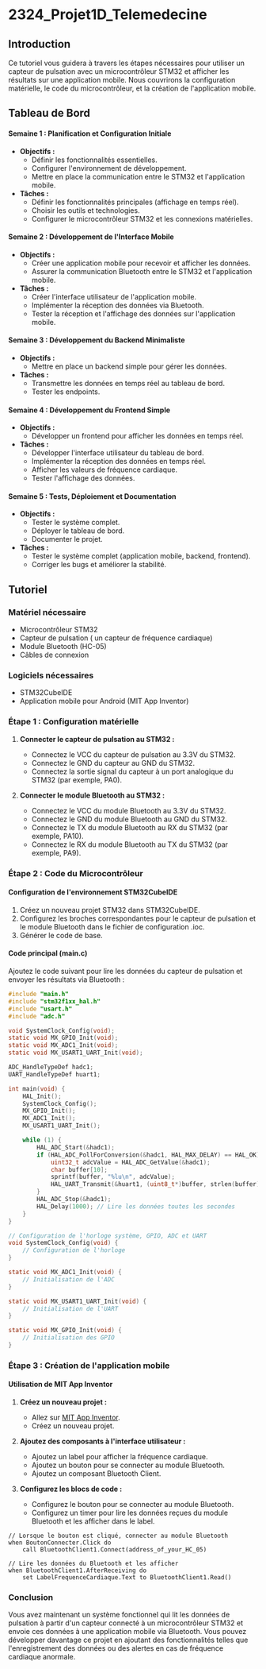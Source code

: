# 2324_Projet1D_Telemedecine 

## Introduction
Ce tutoriel vous guidera à travers les étapes nécessaires pour utiliser un capteur de pulsation avec un microcontrôleur STM32 et afficher les résultats sur une application mobile. Nous couvrirons la configuration matérielle, le code du microcontrôleur, et la création de l'application mobile.

## Tableau de Bord


#### Semaine 1 : Planification et Configuration Initiale
- **Objectifs :**
  - Définir les fonctionnalités essentielles.
  - Configurer l'environnement de développement.
  - Mettre en place la communication entre le STM32 et l'application mobile.
- **Tâches :**
  - Définir les fonctionnalités principales (affichage en temps réel).
  - Choisir les outils et technologies.
  - Configurer le microcontrôleur STM32 et les connexions matérielles.

#### Semaine 2 : Développement de l'Interface Mobile
- **Objectifs :**
  - Créer une application mobile pour recevoir et afficher les données.
  - Assurer la communication Bluetooth entre le STM32 et l'application mobile.
- **Tâches :**
  - Créer l'interface utilisateur de l'application mobile.
  - Implémenter la réception des données via Bluetooth.
  - Tester la réception et l'affichage des données sur l'application mobile.

#### Semaine 3 : Développement du Backend Minimaliste
- **Objectifs :**
  - Mettre en place un backend simple pour gérer les données.
- **Tâches :**
  - Transmettre les données en temps réel au tableau de bord.
  - Tester les endpoints.

#### Semaine 4 : Développement du Frontend Simple
- **Objectifs :**
  - Développer un frontend pour afficher les données en temps réel.
- **Tâches :**
  - Développer l'interface utilisateur du tableau de bord.
  - Implémenter la réception des données en temps réel.
  - Afficher les valeurs de fréquence cardiaque.
  - Tester l'affichage des données.

#### Semaine 5 : Tests, Déploiement et Documentation
- **Objectifs :**
  - Tester le système complet.
  - Déployer le tableau de bord.
  - Documenter le projet.
- **Tâches :**
  - Tester le système complet (application mobile, backend, frontend).
  - Corriger les bugs et améliorer la stabilité.



## Tutoriel

### Matériel nécessaire
- Microcontrôleur STM32 
- Capteur de pulsation ( un capteur de fréquence cardiaque)
- Module Bluetooth (HC-05)
- Câbles de connexion
  
### Logiciels nécessaires
- STM32CubeIDE
- Application mobile pour Android (MIT App Inventor)

### Étape 1 : Configuration matérielle
1. **Connecter le capteur de pulsation au STM32 :**
   - Connectez le VCC du capteur de pulsation au 3.3V du STM32.
   - Connectez le GND du capteur au GND du STM32.
   - Connectez la sortie signal du capteur à un port analogique du STM32 (par exemple, PA0).

2. **Connecter le module Bluetooth au STM32 :**
   - Connectez le VCC du module Bluetooth au 3.3V du STM32.
   - Connectez le GND du module Bluetooth au GND du STM32.
   - Connectez le TX du module Bluetooth au RX du STM32 (par exemple, PA10).
   - Connectez le RX du module Bluetooth au TX du STM32 (par exemple, PA9).

### Étape 2 : Code du Microcontrôleur

#### Configuration de l'environnement STM32CubeIDE
1. Créez un nouveau projet STM32 dans STM32CubeIDE.
2. Configurez les broches correspondantes pour le capteur de pulsation et le module Bluetooth dans le fichier de configuration .ioc.
3. Générer le code de base.

#### Code principal (main.c)
Ajoutez le code suivant pour lire les données du capteur de pulsation et envoyer les résultats via Bluetooth :

```c
#include "main.h"
#include "stm32f1xx_hal.h"
#include "usart.h"
#include "adc.h"

void SystemClock_Config(void);
static void MX_GPIO_Init(void);
static void MX_ADC1_Init(void);
static void MX_USART1_UART_Init(void);

ADC_HandleTypeDef hadc1;
UART_HandleTypeDef huart1;

int main(void) {
    HAL_Init();
    SystemClock_Config();
    MX_GPIO_Init();
    MX_ADC1_Init();
    MX_USART1_UART_Init();

    while (1) {
        HAL_ADC_Start(&hadc1);
        if (HAL_ADC_PollForConversion(&hadc1, HAL_MAX_DELAY) == HAL_OK) {
            uint32_t adcValue = HAL_ADC_GetValue(&hadc1);
            char buffer[10];
            sprintf(buffer, "%lu\n", adcValue);
            HAL_UART_Transmit(&huart1, (uint8_t*)buffer, strlen(buffer), HAL_MAX_DELAY);
        }
        HAL_ADC_Stop(&hadc1);
        HAL_Delay(1000); // Lire les données toutes les secondes
    }
}

// Configuration de l'horloge système, GPIO, ADC et UART
void SystemClock_Config(void) {
    // Configuration de l'horloge
}

static void MX_ADC1_Init(void) {
    // Initialisation de l'ADC
}

static void MX_USART1_UART_Init(void) {
    // Initialisation de l'UART
}

static void MX_GPIO_Init(void) {
    // Initialisation des GPIO
}
```

### Étape 3 : Création de l'application mobile

#### Utilisation de MIT App Inventor
1. **Créez un nouveau projet :**
   - Allez sur [MIT App Inventor](http://appinventor.mit.edu).
   - Créez un nouveau projet.

2. **Ajoutez des composants à l'interface utilisateur :**
   - Ajoutez un label pour afficher la fréquence cardiaque.
   - Ajoutez un bouton pour se connecter au module Bluetooth.
   - Ajoutez un composant Bluetooth Client.

3. **Configurez les blocs de code :**
   - Configurez le bouton pour se connecter au module Bluetooth.
   - Configurez un timer pour lire les données reçues du module Bluetooth et les afficher dans le label.

```blocks
// Lorsque le bouton est cliqué, connecter au module Bluetooth
when BoutonConnecter.Click do
    call BluetoothClient1.Connect(address_of_your_HC_05)

// Lire les données du Bluetooth et les afficher
when BluetoothClient1.AfterReceiving do
    set LabelFrequenceCardiaque.Text to BluetoothClient1.Read()
```

### Conclusion
Vous avez maintenant un système fonctionnel qui lit les données de pulsation à partir d'un capteur connecté à un microcontrôleur STM32 et envoie ces données à une application mobile via Bluetooth. Vous pouvez développer davantage ce projet en ajoutant des fonctionnalités telles que l'enregistrement des données ou des alertes en cas de fréquence cardiaque anormale.
